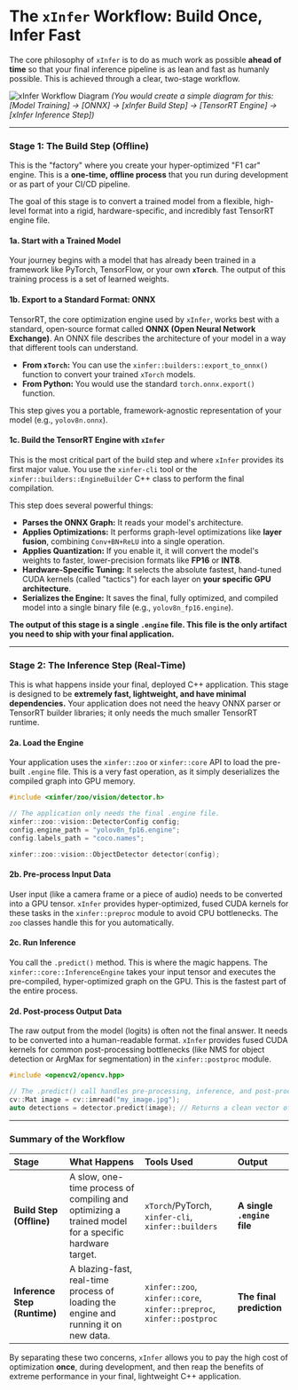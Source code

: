 # The `xInfer` Workflow: Build Once, Infer Fast

The core philosophy of `xInfer` is to do as much work as possible **ahead of time** so that your final inference pipeline is as lean and fast as humanly possible. This is achieved through a clear, two-stage workflow.

![xInfer Workflow Diagram](https://your-image-host.com/xinfer_workflow.png)
*(You would create a simple diagram for this: [Model Training] -> [ONNX] -> [xInfer Build Step] -> [TensorRT Engine] -> [xInfer Inference Step])*

---

### **Stage 1: The Build Step (Offline)**

This is the "factory" where you create your hyper-optimized "F1 car" engine. This is a **one-time, offline process** that you run during development or as part of your CI/CD pipeline.

The goal of this stage is to convert a trained model from a flexible, high-level format into a rigid, hardware-specific, and incredibly fast TensorRT engine file.

#### **1a. Start with a Trained Model**

Your journey begins with a model that has already been trained in a framework like PyTorch, TensorFlow, or your own **`xTorch`**. The output of this training process is a set of learned weights.

#### **1b. Export to a Standard Format: ONNX**

TensorRT, the core optimization engine used by `xInfer`, works best with a standard, open-source format called **ONNX (Open Neural Network Exchange)**. An ONNX file describes the architecture of your model in a way that different tools can understand.

- **From `xTorch`:** You can use the `xinfer::builders::export_to_onnx()` function to convert your trained `xTorch` models.
- **From Python:** You would use the standard `torch.onnx.export()` function.

This step gives you a portable, framework-agnostic representation of your model (e.g., `yolov8n.onnx`).

#### **1c. Build the TensorRT Engine with `xInfer`**

This is the most critical part of the build step and where `xInfer` provides its first major value. You use the `xinfer-cli` tool or the `xinfer::builders::EngineBuilder` C++ class to perform the final compilation.

This step does several powerful things:
- **Parses the ONNX Graph:** It reads your model's architecture.
- **Applies Optimizations:** It performs graph-level optimizations like **layer fusion**, combining `Conv+BN+ReLU` into a single operation.
- **Applies Quantization:** If you enable it, it will convert the model's weights to faster, lower-precision formats like **FP16** or **INT8**.
- **Hardware-Specific Tuning:** It selects the absolute fastest, hand-tuned CUDA kernels (called "tactics") for each layer on **your specific GPU architecture**.
- **Serializes the Engine:** It saves the final, fully optimized, and compiled model into a single binary file (e.g., `yolov8n_fp16.engine`).

**The output of this stage is a single `.engine` file. This file is the only artifact you need to ship with your final application.**

---

### **Stage 2: The Inference Step (Real-Time)**

This is what happens inside your final, deployed C++ application. This stage is designed to be **extremely fast, lightweight, and have minimal dependencies.** Your application does not need the heavy ONNX parser or TensorRT builder libraries; it only needs the much smaller TensorRT runtime.

#### **2a. Load the Engine**

Your application uses the `xinfer::zoo` or `xinfer::core` API to load the pre-built `.engine` file. This is a very fast operation, as it simply deserializes the compiled graph into GPU memory.

```cpp
#include <xinfer/zoo/vision/detector.h>

// The application only needs the final .engine file.
xinfer::zoo::vision::DetectorConfig config;
config.engine_path = "yolov8n_fp16.engine";
config.labels_path = "coco.names";

xinfer::zoo::vision::ObjectDetector detector(config);
```

#### **2b. Pre-process Input Data**

User input (like a camera frame or a piece of audio) needs to be converted into a GPU tensor. `xInfer` provides hyper-optimized, fused CUDA kernels for these tasks in the `xinfer::preproc` module to avoid CPU bottlenecks. The `zoo` classes handle this for you automatically.

#### **2c. Run Inference**

You call the `.predict()` method. This is where the magic happens. The `xinfer::core::InferenceEngine` takes your input tensor and executes the pre-compiled, hyper-optimized graph on the GPU. This is the fastest part of the entire process.

#### **2d. Post-process Output Data**

The raw output from the model (logits) is often not the final answer. It needs to be converted into a human-readable format. `xInfer` provides fused CUDA kernels for common post-processing bottlenecks (like NMS for object detection or ArgMax for segmentation) in the `xinfer::postproc` module.

```cpp
#include <opencv2/opencv.hpp>

// The .predict() call handles pre-processing, inference, and post-processing.
cv::Mat image = cv::imread("my_image.jpg");
auto detections = detector.predict(image); // Returns a clean vector of bounding boxes
```

---

### **Summary of the Workflow**

| Stage | **What Happens** | **Tools Used** | **Output** |
| :--- | :--- | :--- | :--- |
| **Build Step (Offline)** | A slow, one-time process of compiling and optimizing a trained model for a specific hardware target. | `xTorch`/PyTorch, `xinfer-cli`, `xinfer::builders` | **A single `.engine` file** |
| **Inference Step (Runtime)**| A blazing-fast, real-time process of loading the engine and running it on new data. | `xinfer::zoo`, `xinfer::core`, `xinfer::preproc`, `xinfer::postproc` | **The final prediction** |

By separating these two concerns, `xInfer` allows you to pay the high cost of optimization **once**, during development, and then reap the benefits of extreme performance in your final, lightweight C++ application.
